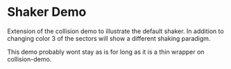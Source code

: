 # Shaker Demo

Extension of the collision demo to illustrate the default shaker.
In addition to changing color 3 of the sectors will show a different shaking paradigm.



This demo probably wont stay as is for long as it is a thin wrapper on collision-demo.

